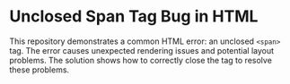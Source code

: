 # Unclosed Span Tag Bug in HTML

This repository demonstrates a common HTML error: an unclosed `<span>` tag.  The error causes unexpected rendering issues and potential layout problems. The solution shows how to correctly close the tag to resolve these problems.